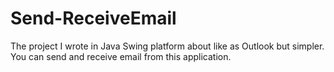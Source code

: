# Send-ReceiveEmail

The project I wrote in Java Swing platform about like as Outlook but simpler. You can send and receive email from this application.
